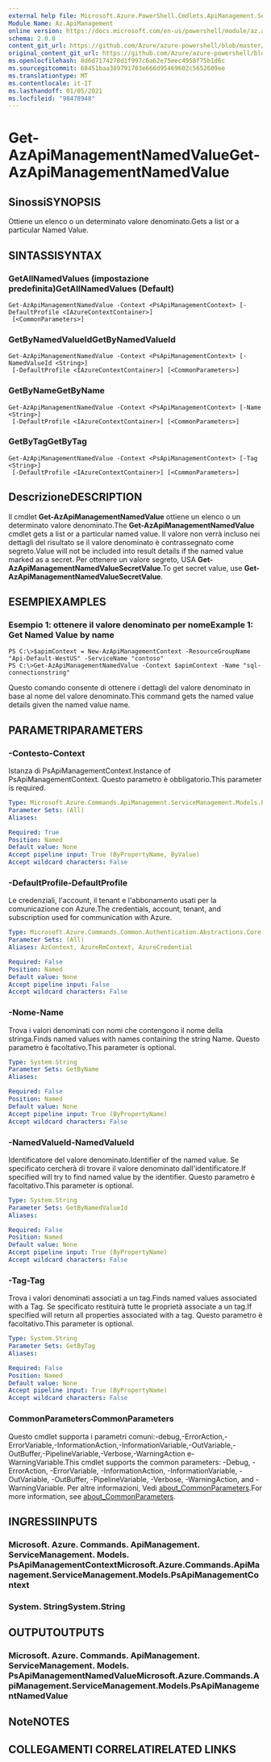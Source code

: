 ```yaml
---
external help file: Microsoft.Azure.PowerShell.Cmdlets.ApiManagement.ServiceManagement.dll-Help.xml
Module Name: Az.ApiManagement
online version: https://docs.microsoft.com/en-us/powershell/module/az.apimanagement/get-azapimanagementnamedvalue
schema: 2.0.0
content_git_url: https://github.com/Azure/azure-powershell/blob/master/src/ApiManagement/ApiManagement/help/Get-AzApiManagementNamedValue.md
original_content_git_url: https://github.com/Azure/azure-powershell/blob/master/src/ApiManagement/ApiManagement/help/Get-AzApiManagementNamedValue.md
ms.openlocfilehash: 8d6d7174278d1f997c6a62e75eec4958f75b1d6c
ms.sourcegitcommit: 68451baa389791703e666d95469602c5652609ee
ms.translationtype: MT
ms.contentlocale: it-IT
ms.lasthandoff: 01/05/2021
ms.locfileid: "98478948"
---
```

# <span data-ttu-id="303fa-101">Get-AzApiManagementNamedValue</span><span class="sxs-lookup"><span data-stu-id="303fa-101">Get-AzApiManagementNamedValue</span></span>

## <span data-ttu-id="303fa-102">Sinossi</span><span class="sxs-lookup"><span data-stu-id="303fa-102">SYNOPSIS</span></span>
<span data-ttu-id="303fa-103">Ottiene un elenco o un determinato valore denominato.</span><span class="sxs-lookup"><span data-stu-id="303fa-103">Gets a list or a particular Named Value.</span></span>

## <span data-ttu-id="303fa-104">SINTASSI</span><span class="sxs-lookup"><span data-stu-id="303fa-104">SYNTAX</span></span>

### <span data-ttu-id="303fa-105">GetAllNamedValues (impostazione predefinita)</span><span class="sxs-lookup"><span data-stu-id="303fa-105">GetAllNamedValues (Default)</span></span>
```
Get-AzApiManagementNamedValue -Context <PsApiManagementContext> [-DefaultProfile <IAzureContextContainer>]
 [<CommonParameters>]
```

### <span data-ttu-id="303fa-106">GetByNamedValueId</span><span class="sxs-lookup"><span data-stu-id="303fa-106">GetByNamedValueId</span></span>
```
Get-AzApiManagementNamedValue -Context <PsApiManagementContext> [-NamedValueId <String>]
 [-DefaultProfile <IAzureContextContainer>] [<CommonParameters>]
```

### <span data-ttu-id="303fa-107">GetByName</span><span class="sxs-lookup"><span data-stu-id="303fa-107">GetByName</span></span>
```
Get-AzApiManagementNamedValue -Context <PsApiManagementContext> [-Name <String>]
 [-DefaultProfile <IAzureContextContainer>] [<CommonParameters>]
```

### <span data-ttu-id="303fa-108">GetByTag</span><span class="sxs-lookup"><span data-stu-id="303fa-108">GetByTag</span></span>
```
Get-AzApiManagementNamedValue -Context <PsApiManagementContext> [-Tag <String>]
 [-DefaultProfile <IAzureContextContainer>] [<CommonParameters>]
```

## <span data-ttu-id="303fa-109">Descrizione</span><span class="sxs-lookup"><span data-stu-id="303fa-109">DESCRIPTION</span></span>
<span data-ttu-id="303fa-110">Il cmdlet **Get-AzApiManagementNamedValue** ottiene un elenco o un determinato valore denominato.</span><span class="sxs-lookup"><span data-stu-id="303fa-110">The **Get-AzApiManagementNamedValue** cmdlet gets a list or a particular named value.</span></span>
<span data-ttu-id="303fa-111">Il valore non verrà incluso nei dettagli del risultato se il valore denominato è contrassegnato come segreto.</span><span class="sxs-lookup"><span data-stu-id="303fa-111">Value will not be included into result details if the named value marked as a secret.</span></span> <span data-ttu-id="303fa-112">Per ottenere un valore segreto, USA **Get-AzApiManagementNamedValueSecretValue**.</span><span class="sxs-lookup"><span data-stu-id="303fa-112">To get secret value, use **Get-AzApiManagementNamedValueSecretValue**.</span></span>

## <span data-ttu-id="303fa-113">ESEMPI</span><span class="sxs-lookup"><span data-stu-id="303fa-113">EXAMPLES</span></span>

### <span data-ttu-id="303fa-114">Esempio 1: ottenere il valore denominato per nome</span><span class="sxs-lookup"><span data-stu-id="303fa-114">Example 1: Get Named Value by name</span></span>
```
PS C:\>$apimContext = New-AzApiManagementContext -ResourceGroupName "Api-Default-WestUS" -ServiceName "contoso"
PS C:\>Get-AzApiManagementNamedValue -Context $apimContext -Name "sql-connectionstring"
```

<span data-ttu-id="303fa-115">Questo comando consente di ottenere i dettagli del valore denominato in base al nome del valore denominato.</span><span class="sxs-lookup"><span data-stu-id="303fa-115">This command gets the named value details given the named value name.</span></span>

## <span data-ttu-id="303fa-116">PARAMETRI</span><span class="sxs-lookup"><span data-stu-id="303fa-116">PARAMETERS</span></span>

### <span data-ttu-id="303fa-117">-Contesto</span><span class="sxs-lookup"><span data-stu-id="303fa-117">-Context</span></span>
<span data-ttu-id="303fa-118">Istanza di PsApiManagementContext.</span><span class="sxs-lookup"><span data-stu-id="303fa-118">Instance of PsApiManagementContext.</span></span>
<span data-ttu-id="303fa-119">Questo parametro è obbligatorio.</span><span class="sxs-lookup"><span data-stu-id="303fa-119">This parameter is required.</span></span>

```yaml
Type: Microsoft.Azure.Commands.ApiManagement.ServiceManagement.Models.PsApiManagementContext
Parameter Sets: (All)
Aliases:

Required: True
Position: Named
Default value: None
Accept pipeline input: True (ByPropertyName, ByValue)
Accept wildcard characters: False
```

### <span data-ttu-id="303fa-120">-DefaultProfile</span><span class="sxs-lookup"><span data-stu-id="303fa-120">-DefaultProfile</span></span>
<span data-ttu-id="303fa-121">Le credenziali, l'account, il tenant e l'abbonamento usati per la comunicazione con Azure.</span><span class="sxs-lookup"><span data-stu-id="303fa-121">The credentials, account, tenant, and subscription used for communication with Azure.</span></span>

```yaml
Type: Microsoft.Azure.Commands.Common.Authentication.Abstractions.Core.IAzureContextContainer
Parameter Sets: (All)
Aliases: AzContext, AzureRmContext, AzureCredential

Required: False
Position: Named
Default value: None
Accept pipeline input: False
Accept wildcard characters: False
```

### <span data-ttu-id="303fa-122">-Nome</span><span class="sxs-lookup"><span data-stu-id="303fa-122">-Name</span></span>
<span data-ttu-id="303fa-123">Trova i valori denominati con nomi che contengono il nome della stringa.</span><span class="sxs-lookup"><span data-stu-id="303fa-123">Finds named values with names containing the string Name.</span></span>
<span data-ttu-id="303fa-124">Questo parametro è facoltativo.</span><span class="sxs-lookup"><span data-stu-id="303fa-124">This parameter is optional.</span></span>

```yaml
Type: System.String
Parameter Sets: GetByName
Aliases:

Required: False
Position: Named
Default value: None
Accept pipeline input: True (ByPropertyName)
Accept wildcard characters: False
```

### <span data-ttu-id="303fa-125">-NamedValueId</span><span class="sxs-lookup"><span data-stu-id="303fa-125">-NamedValueId</span></span>
<span data-ttu-id="303fa-126">Identificatore del valore denominato.</span><span class="sxs-lookup"><span data-stu-id="303fa-126">Identifier of the named value.</span></span>
<span data-ttu-id="303fa-127">Se specificato cercherà di trovare il valore denominato dall'identificatore.</span><span class="sxs-lookup"><span data-stu-id="303fa-127">If specified will try to find named value by the identifier.</span></span>
<span data-ttu-id="303fa-128">Questo parametro è facoltativo.</span><span class="sxs-lookup"><span data-stu-id="303fa-128">This parameter is optional.</span></span>

```yaml
Type: System.String
Parameter Sets: GetByNamedValueId
Aliases:

Required: False
Position: Named
Default value: None
Accept pipeline input: True (ByPropertyName)
Accept wildcard characters: False
```

### <span data-ttu-id="303fa-129">-Tag</span><span class="sxs-lookup"><span data-stu-id="303fa-129">-Tag</span></span>
<span data-ttu-id="303fa-130">Trova i valori denominati associati a un tag.</span><span class="sxs-lookup"><span data-stu-id="303fa-130">Finds named values associated with a Tag.</span></span>
<span data-ttu-id="303fa-131">Se specificato restituirà tutte le proprietà associate a un tag.</span><span class="sxs-lookup"><span data-stu-id="303fa-131">If specified will return all properties associated with a tag.</span></span>
<span data-ttu-id="303fa-132">Questo parametro è facoltativo.</span><span class="sxs-lookup"><span data-stu-id="303fa-132">This parameter is optional.</span></span>

```yaml
Type: System.String
Parameter Sets: GetByTag
Aliases:

Required: False
Position: Named
Default value: None
Accept pipeline input: True (ByPropertyName)
Accept wildcard characters: False
```

### <span data-ttu-id="303fa-133">CommonParameters</span><span class="sxs-lookup"><span data-stu-id="303fa-133">CommonParameters</span></span>
<span data-ttu-id="303fa-134">Questo cmdlet supporta i parametri comuni:-debug,-ErrorAction,-ErrorVariable,-InformationAction,-InformationVariable,-OutVariable,-OutBuffer,-PipelineVariable,-Verbose,-WarningAction e-WarningVariable.</span><span class="sxs-lookup"><span data-stu-id="303fa-134">This cmdlet supports the common parameters: -Debug, -ErrorAction, -ErrorVariable, -InformationAction, -InformationVariable, -OutVariable, -OutBuffer, -PipelineVariable, -Verbose, -WarningAction, and -WarningVariable.</span></span> <span data-ttu-id="303fa-135">Per altre informazioni, Vedi [about_CommonParameters](http://go.microsoft.com/fwlink/?LinkID=113216).</span><span class="sxs-lookup"><span data-stu-id="303fa-135">For more information, see [about_CommonParameters](http://go.microsoft.com/fwlink/?LinkID=113216).</span></span>

## <span data-ttu-id="303fa-136">INGRESSI</span><span class="sxs-lookup"><span data-stu-id="303fa-136">INPUTS</span></span>

### <span data-ttu-id="303fa-137">Microsoft. Azure. Commands. ApiManagement. ServiceManagement. Models. PsApiManagementContext</span><span class="sxs-lookup"><span data-stu-id="303fa-137">Microsoft.Azure.Commands.ApiManagement.ServiceManagement.Models.PsApiManagementContext</span></span>

### <span data-ttu-id="303fa-138">System. String</span><span class="sxs-lookup"><span data-stu-id="303fa-138">System.String</span></span>

## <span data-ttu-id="303fa-139">OUTPUT</span><span class="sxs-lookup"><span data-stu-id="303fa-139">OUTPUTS</span></span>

### <span data-ttu-id="303fa-140">Microsoft. Azure. Commands. ApiManagement. ServiceManagement. Models. PsApiManagementNamedValue</span><span class="sxs-lookup"><span data-stu-id="303fa-140">Microsoft.Azure.Commands.ApiManagement.ServiceManagement.Models.PsApiManagementNamedValue</span></span>

## <span data-ttu-id="303fa-141">Note</span><span class="sxs-lookup"><span data-stu-id="303fa-141">NOTES</span></span>

## <span data-ttu-id="303fa-142">COLLEGAMENTI CORRELATI</span><span class="sxs-lookup"><span data-stu-id="303fa-142">RELATED LINKS</span></span>
